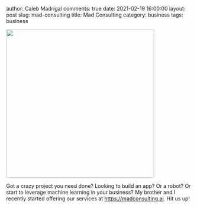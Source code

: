 author: Caleb Madrigal
comments: true
date: 2021-02-19 16:00:00
layout: post
slug: mad-consulting
title: Mad Consulting
category: business
tags: business

<img src="/images/madconsulting_logo1.png" width="400px">

Got a crazy project you need done? Looking to build an app? Or a robot? Or start to leverage machine learning in your business? My brother and I recently started offering our services at <https://madconsulting.ai>. Hit us up!

